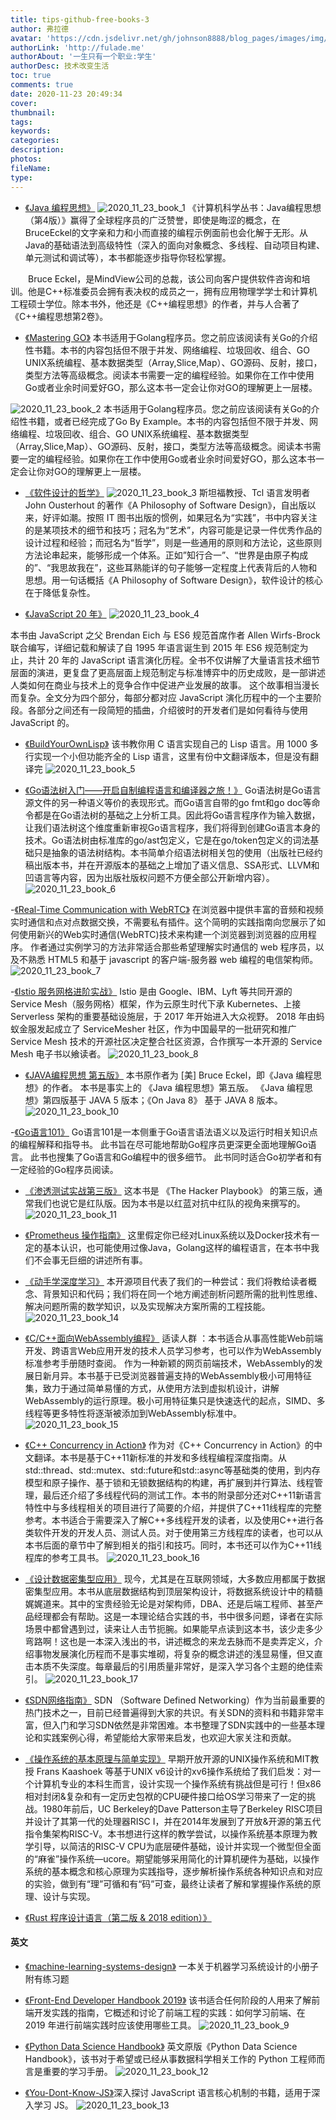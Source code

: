 ```yaml
---
title: tips-github-free-books-3
author: 弗拉德
avatar: 'https://cdn.jsdelivr.net/gh/johnson8888/blog_pages/images/img/avatar.jpg'
authorLink: 'http://fulade.me'
authorAbout: '一生只有一个职业:学生'
authorDesc: 技术改变生活
toc: true
comments: true
date: 2020-11-23 20:49:34
cover:
thumbnail:
tags:
keywords:
categories:
description:
photos:
fileName:
type:
---
```

- [《Java 编程思想》](https://github.com/apachecn/thinking-in-java-zh)
![2020_11_23_book_1](https://cdn.jsdelivr.net/gh/johnson8888/blog_pages/images/2020_11_23_book_1.jpg)
《计算机科学丛书：Java编程思想（第4版）》赢得了全球程序员的广泛赞誉，即使是晦涩的概念，在BruceEckel的文字亲和力和小而直接的编程示例面前也会化解于无形。从Java的基础语法到高级特性（深入的面向对象概念、多线程、自动项目构建、单元测试和调试等），本书都能逐步指导你轻松掌握。

　　Bruce Eckel，是MindView公司的总裁，该公司向客户提供软件咨询和培训。他是C++标准委员会拥有表决权的成员之一，拥有应用物理学学士和计算机工程硕士学位。除本书外，他还是《C++编程思想》的作者，并与人合著了《C++编程思想第2卷》。




- [《Mastering GO》](https://github.com/hantmac/Mastering_Go_ZH_CN)
本书适用于Golang程序员。您之前应该阅读有关Go的介绍性书籍。本书的内容包括但不限于并发、网络编程、垃圾回收、组合、GO UNIX系统编程、基本数据类型（Array,Slice,Map）、GO源码、反射，接口，类型方法等高级概念。阅读本书需要一定的编程经验。如果你在工作中使用Go或者业余时间爱好GO，那么这本书一定会让你对GO的理解更上一层楼。

![2020_11_23_book_2](https://cdn.jsdelivr.net/gh/johnson8888/blog_pages/images/2020_11_23_book_2.jpeg)
本书适用于Golang程序员。您之前应该阅读有关Go的介绍性书籍，或者已经完成了Go By Example。本书的内容包括但不限于并发、网络编程、垃圾回收、组合、GO UNIX系统编程、基本数据类型（Array,Slice,Map）、GO源码、反射，接口，类型方法等高级概念。阅读本书需要一定的编程经验。如果你在工作中使用Go或者业余时间爱好GO，那么这本书一定会让你对GO的理解更上一层楼。

- [《软件设计的哲学》](https://github.com/gdut-yy/A-Philosophy-of-Software-Design-zh)
![2020_11_23_book_3](https://cdn.jsdelivr.net/gh/johnson8888/blog_pages/images/2020_11_23_book_3.jpeg)
斯坦福教授、Tcl 语言发明者 John Ousterhout 的著作《A Philosophy of Software Design》，自出版以来，好评如潮。按照 IT 图书出版的惯例，如果冠名为“实践”，书中内容关注的是某项技术的细节和技巧；冠名为“艺术”，内容可能是记录一件优秀作品的设计过程和经验；而冠名为“哲学”，则是一些通用的原则和方法论，这些原则方法论串起来，能够形成一个体系。正如”知行合一”、“世界是由原子构成的”、“我思故我在”，这些耳熟能详的句子能够一定程度上代表背后的人物和思想。用一句话概括《A Philosophy of Software Design》，软件设计的核心在于降低复杂性。



- [《JavaScript 20 年》](https://github.com/doodlewind/jshistory-cn)
![2020_11_23_book_4](https://cdn.jsdelivr.net/gh/johnson8888/blog_pages/images/2020_11_23_book_4.png)

本书由 JavaScript 之父 Brendan Eich 与 ES6 规范首席作者 Allen Wirfs-Brock 联合编写，详细记载和解读了自 1995 年语言诞生到 2015 年 ES6 规范制定为止，共计 20 年的 JavaScript 语言演化历程。全书不仅讲解了大量语言技术细节层面的演进，更复盘了更高层面上规范制定与标准博弈中的历史成败，是一部讲述人类如何在商业与技术上的竞争合作中促进产业发展的故事。
这个故事相当漫长而复杂。全文分为四个部分，每部分都对应 JavaScript 演化历程中的一个主要阶段。各部分之间还有一段简短的插曲，介绍彼时的开发者们是如何看待与使用 JavaScript 的。

- [《BuildYourOwnLisp》](https://ksco.gitbooks.io/build-your-own-lisp/content)
该书教你用 C 语言实现自己的 Lisp 语言。用 1000 多行实现一个小但功能齐全的 Lisp 语言，这里有份中文翻译版本，但是没有翻译完
![2020_11_23_book_5](https://cdn.jsdelivr.net/gh/johnson8888/blog_pages/images/2020_11_23_book_5.png)


- [《Go语法树入门——开启自制编程语言和编译器之旅！》](https://github.com/chai2010/go-ast-book)
Go语法树是Go语言源文件的另一种语义等价的表现形式。而Go语言自带的go fmt和go doc等命令都是在Go语法树的基础之上分析工具。因此将Go语言程序作为输入数据，让我们语法树这个维度重新审视Go语言程序，我们将得到创建Go语言本身的技术。Go语法树由标准库的go/ast包定义，它是在go/token包定义的词法基础只是抽象的语法树结构。本书简单介绍语法树相关包的使用（出版社已经约稿出版本书，并在开源版本的基础之上增加了语义信息、SSA形式、LLVM和凹语言等内容，因为出版社版权问题不方便全部公开新增内容）。
![2020_11_23_book_6](https://cdn.jsdelivr.net/gh/johnson8888/blog_pages/images/2020_11_23_book_6.png)


-[《Real-Time Communication with WebRTC》](https://github.com/a-wing/webrtc-book-cn)
在浏览器中提供丰富的音频和视频实时通信和点对点数据交换，不需要私有插件。这个简明的实践指南向您展示了如何使用新兴的Web实时通信(WebRTC)技术来构建一个浏览器到浏览器的应用程序。
作者通过实例学习的方法非常适合那些希望理解实时通信的 web 程序员，以及不熟悉 HTML5 和基于 javascript 的客户端-服务器 web 编程的电信架构师。
![2020_11_23_book_7](https://cdn.jsdelivr.net/gh/johnson8888/blog_pages/images/2020_11_23_book_7.jpeg)

-[《Istio 服务网格进阶实战》](https://github.com/servicemesher/istio-handbook)
Istio 是由 Google、IBM、Lyft 等共同开源的 Service Mesh（服务网格）框架，作为云原生时代下承 Kubernetes、上接 Serverless 架构的重要基础设施层，于 2017 年开始进入大众视野。
2018 年由蚂蚁金服发起成立了 ServiceMesher 社区，作为中国最早的一批研究和推广 Service Mesh 技术的开源社区决定整合社区资源，合作撰写一本开源的 Service Mesh 电子书以飨读者。
![2020_11_23_book_8](https://cdn.jsdelivr.net/gh/johnson8888/blog_pages/images/2020_11_23_book_8.jpg)


- [《JAVA编程思想 第五版》](https://github.com/LingCoder/OnJava8)
本书原作者为 [美] Bruce Eckel，即《Java 编程思想》的作者。
本书是事实上的 《Java 编程思想》第五版。
《Java 编程思想》第四版基于 JAVA 5 版本；《On Java 8》 基于 JAVA 8 版本。
![2020_11_23_book_10](https://cdn.jsdelivr.net/gh/johnson8888/blog_pages/images/2020_11_23_book_10.jpg)


-[《Go语言101》](https://github.com/golang101/golang101)
Go语言101是一本侧重于Go语言语法语义以及运行时相关知识点的编程解释和指导书。 此书旨在尽可能地帮助Go程序员更深更全面地理解Go语言。 此书也搜集了Go语言和Go编程中的很多细节。 此书同时适合Go初学者和有一定经验的Go程序员阅读。


- [《渗透测试实战第三版》](https://github.com/Snowming04/The-Hacker-Playbook-3-Translation)
这本书是 《The Hacker Playbook》 的第三版，通常我们也说它是红队版。因为本书是以红蓝对抗中红队的视角来撰写的。
![2020_11_23_book_11](https://cdn.jsdelivr.net/gh/johnson8888/blog_pages/images/2020_11_23_book_11.jpg)

- [《Prometheus 操作指南》](https://github.com/yunlzheng/prometheus-book)
这里假定你已经对Linux系统以及Docker技术有一定的基本认识，也可能使用过像Java，Golang这样的编程语言，在本书中我们不会事无巨细的讲述所有事。

- [《动手学深度学习》](https://github.com/d2l-ai/d2l-zh)
本开源项目代表了我们的一种尝试：我们将教给读者概念、背景知识和代码；我们将在同一个地方阐述剖析问题所需的批判性思维、解决问题所需的数学知识，以及实现解决方案所需的工程技能。
![2020_11_23_book_14](https://cdn.jsdelivr.net/gh/johnson8888/blog_pages/images/2020_11_23_book_14.png)



- [《C/C++面向WebAssembly编程》](https://github.com/3dgen/cppwasm-book)
适读人群 ：本书适合从事高性能Web前端开发、跨语言Web应用开发的技术人员学习参考，也可以作为WebAssembly标准参考手册随时查阅。
作为一种新颖的网页前端技术，WebAssembly的发展日新月异。本书基于已受浏览器普遍支持的WebAssembly极小可用特征集，致力于通过简单易懂的方式，从使用方法到虚拟机设计，讲解WebAssembly的运行原理。极小可用特征集只是快速迭代的起点，SIMD、多线程等更多特性将逐渐被添加到WebAssembly标准中。
![2020_11_23_book_15](https://cdn.jsdelivr.net/gh/johnson8888/blog_pages/images/2020_11_23_book_15.png)



- [《C++ Concurrency in Action》](https://github.com/xiaoweiChen/Cpp_Concurrency_In_Action)
作为对《C++ Concurrency in Action》的中文翻译。本书是基于C++11新标准的并发和多线程编程深度指南。从std::thread、std::mutex、std::future和std::async等基础类的使用，到内存模型和原子操作、基于锁和无锁数据结构的构建，再扩展到并行算法、线程管理，最后还介绍了多线程代码的测试工作。本书的附录部分还对C++11新语言特性中与多线程相关的项目进行了简要的介绍，并提供了C++11线程库的完整参考。本书适合于需要深入了解C++多线程开发的读者，以及使用C++进行各类软件开发的开发人员、测试人员。对于使用第三方线程库的读者，也可以从本书后面的章节中了解到相关的指引和技巧。同时，本书还可以作为C++11线程库的参考工具书。
![2020_11_23_book_16](https://cdn.jsdelivr.net/gh/johnson8888/blog_pages/images/2020_11_23_book_16.png)


- [《设计数据密集型应用》](https://github.com/Vonng/ddia)
​ 现今，尤其是在互联网领域，大多数应用都属于数据密集型应用。本书从底层数据结构到顶层架构设计，将数据系统设计中的精髓娓娓道来。其中的宝贵经验无论是对架构师，DBA、还是后端工程师、甚至产品经理都会有帮助。这是一本理论结合实践的书，书中很多问题，译者在实际场景中都曾遇到过，读来让人击节扼腕。如果能早点读到这本书，该少走多少弯路啊！这也是一本深入浅出的书，讲述概念的来龙去脉而不是卖弄定义，介绍事物发展演化历程而不是事实堆砌，将复杂的概念讲述的浅显易懂，但又直击本质不失深度。每章最后的引用质量非常好，是深入学习各个主题的绝佳索引。
![2020_11_23_book_17](https://cdn.jsdelivr.net/gh/johnson8888/blog_pages/images/2020_11_23_book_17.jpeg)


- [《SDN网络指南》](https://github.com/feiskyer/sdn-handbook)
SDN （Software Defined Networking）作为当前最重要的热门技术之一，目前已经普遍得到大家的共识。有关SDN的资料和书籍非常丰富，但入门和学习SDN依然是非常困难。本书整理了SDN实践中的一些基本理论和实践案例心得，希望能给大家带来启发，也欢迎大家关注和贡献。

- [《操作系统的基本原理与简单实现》](https://github.com/chyyuu/simple_os_book)
早期开放开源的UNIX操作系统和MIT教授 Frans Kaashoek 等基于UNIX v6设计的xv6操作系统给了我们启发：对一个计算机专业的本科生而言，设计实现一个操作系统有挑战但是可行！但x86相对封闭&复杂和有一定历史包袱的CPU硬件接口给OS学习带来了一定的挑战。1980年前后，UC Berkeley的Dave Patterson主导了Berkeley RISC项目并设计了其第一代的处理器RISC I，并在2014年发展到了开放&开源的第五代指令集架构RISC-V。本书想进行这样的教学尝试，以操作系统基本原理为教学引导，以简洁的RISC-V CPU为底层硬件基础，设计并实现一个微型但全面的“麻雀”操作系统—ucore。期望能够采用简化的计算机硬件为基础，以操作系统的基本概念和核心原理为实践指导，逐步解析操作系统各种知识点和对应的实验，做到有“理”可循和有“码”可查，最终让读者了解和掌握操作系统的原理、设计与实现。





- [《Rust 程序设计语言（第二版 & 2018 edition）》](https://github.com/KaiserY/trpl-zh-cn)



#### 英文

- [《machine-learning-systems-design》](https://github.com/chiphuyen/machine-learning-systems-design)
一本关于机器学习系统设计的小册子附有练习题

- [《Front-End Developer Handbook 2019》](https://frontendmasters.com/books/front-end-handbook/2019/#1)
该书适合任何阶段的人用来了解前端开发实践的指南，它概述和讨论了前端工程的实践：如何学习前端、在 2019 年进行前端实践时应该使用哪些工具。
![2020_11_23_book_9](https://cdn.jsdelivr.net/gh/johnson8888/blog_pages/images/2020_11_23_book_9.jpg)


- [《Python Data Science Handbook》](https://github.com/jakevdp/PythonDataScienceHandbook)
英文原版《Python Data Science Handbook》，该书对于希望或已经从事数据科学相关工作的 Python 工程师而言是重要的学习手册。
![2020_11_23_book_12](https://cdn.jsdelivr.net/gh/johnson8888/blog_pages/images/2020_11_23_book_12.png)


- [《You-Dont-Know-JS》](https://github.com/getify/You-Dont-Know-JS)深入探讨 JavaScript 语言核心机制的书籍，适用于深入学习 JS。
![2020_11_23_book_13](https://cdn.jsdelivr.net/gh/johnson8888/blog_pages/images/2020_11_23_book_13.png)


<!--整理到第35期-->
